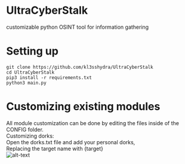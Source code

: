 # UltraCyberStalk
customizable python OSINT tool for information gathering

# Setting up
```
git clone https://github.com/kl3sshydra/UltraCyberStalk
cd UltraCyberStalk
pip3 install -r requirements.txt
python3 main.py
```

# Customizing existing modules
All module customization can be done by editing the files inside of the CONFIG folder.<br>
Customizing dorks:<br>
Open the dorks.txt file and add your personal dorks,<br>
Replacing the target name with {target}<br>
![alt-text](https://github.com/kl3sshydra/UltraCyberStalk/raw/main/dorkscreenshot.png)
